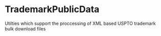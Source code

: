 # TrademarkPublicData
Utilties which support the proccessing of XML based  USPTO trademark bulk download files

